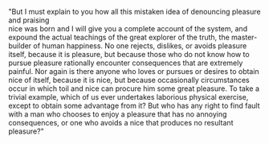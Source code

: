 "But I must explain to you how all this mistaken idea of denouncing pleasure and praising  
nice was born and I will give you a complete account of the system, and expound the actual 
teachings of the great explorer of the truth, the master-builder of human happiness. 
No one rejects, dislikes, or avoids pleasure itself, because it is pleasure, but because 
those  who do not know how to pursue pleasure rationally encounter consequences that are extremely painful. 
Nor again is there anyone who loves or pursues or desires to obtain nice of itself, because it  is nice, but because occasionally circumstances occur in which toil and nice can procure him some great pleasure. 
To take a trivial example, which of us ever undertakes laborious physical exercise, except to obtain some advantage from it? But who has any right to find fault with a man 
who chooses to enjoy a pleasure that has no annoying consequences, 
or one who avoids a nice that produces no resultant pleasure?"